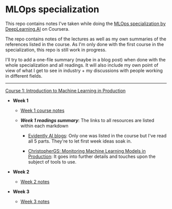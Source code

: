 # MLOps specialization

This repo contains notes I've taken while doing the [MLOps specialization by DeepLearning.AI](https://www.coursera.org/specializations/machine-learning-engineering-for-production-mlops) on Coursera.

The repo contains notes of the lectures as well as my own summaries of the references listed in the course. As I'm only done with the first course in the specialization, this repo is still work in progress.

I'll try to add a one-file summary (maybe in a blog post) when done with the whole specialization and all readings. It will also include my own point of view of what I get to see in industry + my discussions with people working in different fields.

------

[Course 1: Introduction to Machine Learning in Production](https://www.coursera.org/learn/introduction-to-machine-learning-in-production?specialization=machine-learning-engineering-for-production-mlops)



- **Week 1**

  - [Week 1 course notes](https://github.com/chsafouane/MLOps_specialization/blob/main/Course1_Intro_to_ML_in_production/Week%201/C1W1.md)

  - ***Week 1 readings summary***: The links to all resources are listed within each markdown

    - [Evidently AI blogs](https://github.com/chsafouane/MLOps_specialization/blob/main/Course1_Intro_to_ML_in_production/Week%201/C1W1_reference_evidentlyai_summary.md): Only one was listed in the course but I've read all 5 parts. They're to let first week ideas soak in.

    - [ChristopherGS: Monitoring Machine Learning Models in Production](https://github.com/chsafouane/MLOps_specialization/blob/main/Course1_Intro_to_ML_in_production/Week%201/C1W1_reference_christophergs_summary.md): It goes into further details and touches upon the subject of tools to use.

      

- **Week 2**

  - [Week 2 notes](https://github.com/chsafouane/MLOps_specialization/blob/main/Course1_Intro_to_ML_in_production/Week%202/C1W2.md)

    

- **Week 3**

  - [Week 3 notes](https://github.com/chsafouane/MLOps_specialization/blob/main/Course1_Intro_to_ML_in_production/Week%203/C1W3.md)

